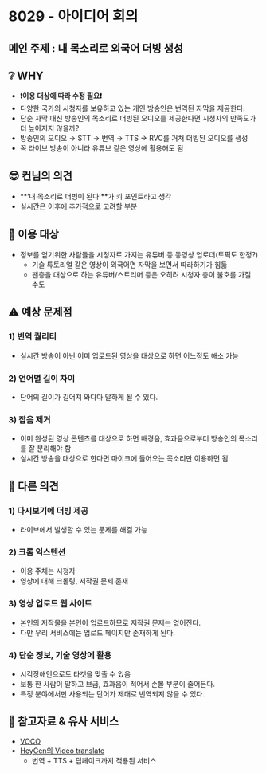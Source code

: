 # 8029 - 아이디어 회의

## 메인 주제 : 내 목소리로 외국어 더빙 생성

## ❔ WHY
- **❗이용 대상에 따라 수정 필요❗**
- 다양한 국가의 시청자를 보유하고 있는 개인 방송인은 번역된 자막을 제공한다.
- 단순 자막 대신 방송인의 목소리로 더빙된 오디오를 제공한다면 시청자의 만족도가 더 높아지지 않을까?
- 방송인의 오디오 → STT → 번역 → TTS → RVC를 거쳐 더빙된 오디오를 생성
- 꼭 라이브 방송이 아니라 유튜브 같은 영상에 활용해도 됨

## 😎 컨님의 의견
- **‘내 목소리로 더빙이 된다’**가 키 포인트라고 생각
- 실시간은 이후에 추가적으로 고려할 부분

## 🎯 이용 대상
- 정보를 얻기위한 사람들을 시청자로 가지는 유튜버 등 동영상 업로더(토픽도 한정?)
    - 기술 튜토리얼 같은 영상이 외국어면 자막을 보면서 따라하기가 힘듦
    - 팬층을 대상으로 하는 유튜버/스트리머 등은 오히려 시청자 층이 불호를 가질 수도

## ⚠️ 예상 문제점
### 1) 번역 퀄리티
- 실시간 방송이 아닌 이미 업로드된 영상을 대상으로 하면 어느정도 해소 가능

### 2) 언어별 길이 차이
- 단어의 길이가 길어져 와다다 말하게 될 수 있다.

### 3) 잡음 제거
- 이미 완성된 영상 콘텐츠를 대상으로 하면 배경음, 효과음으로부터 방송인의 목소리를 잘 분리해야 함
- 실시간 방송을 대상으로 한다면 마이크에 들어오는 목소리만 이용하면 됨

## 💬 다른 의견
### 1) 다시보기에 더빙 제공
- 라이브에서 발생할 수 있는 문제를 해결 가능

### 2) 크롬 익스텐션
- 이용 주체는 시청자
- 영상에 대해 크롤링, 저작권 문제 존재

### **3) 영상 업로드 웹 사이트**
- 본인의 저작물을 본인이 업로드하므로 저작권 문제는 없어진다.
- 다만 우리 서비스에는 업로드 페이지만 존재하게 된다.

### **4) 단순 정보, 기술 영상에 활용**
- 시각장애인으로도 타겟을 맞출 수 있음
- 보통 한 사람이 말하고 브금, 효과음이 적어서 손볼 부분이 줄어든다.
- 특정 분야에서만 사용되는 단어가 제대로 번역되지 않을 수 있다.

## 🔗 참고자료 & 유사 서비스
- [VOCO](https://cse.ewha.ac.kr/cse/academic/graduation-work.do?mode=view&articleNo=688427&article.offset=18&articleLimit=9)
- [HeyGen의 Video translate](https://jamake.io/ko/insight/131)
    - 번역 + TTS + 딥페이크까지 적용된 서비스